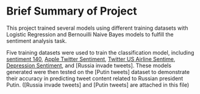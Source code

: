 # Brief Summary of Project

This project trained several models using different training datasets with Logistic Regression and Bernouilli Naive Bayes models to fulfill the sentiment analysis task. 

Five training datasets were used to train the classification model, including [sentiment 140], [Apple Twitter Sentiment], [Twitter US Airline Sentime], [Depression Sentiment], and [Russia invade tweets]. These models generated were then tested on the [Putin tweets] dataset to demonstrate their accuracy in predicting tweet content related to Russian president Putin. ([Russia invade tweets] and [Putin tweets] are attached in this file) 

[sentiment 140]: https://www.kaggle.com/datasets/kazanova/sentiment140
[Apple Twitter Sentiment]: https://data.world/crowdflower/apple-twitter-sentiment/workspace/file?filename=Apple-Twitter-Sentiment-DFE.csv
[Twitter US Airline Sentime]: https://www.kaggle.com/datasets/crowdflower/twitter-airline-sentiment
[Depression Sentiment]: https://www.kaggle.com/code/tarunkumar120/twitter-tweet-sentiment-analysis-96-accuracy
